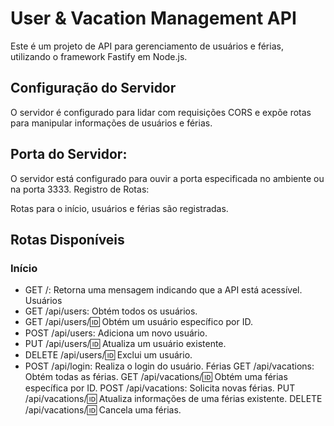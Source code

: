 
# User & Vacation Management API

Este é um projeto de API para gerenciamento de usuários e férias, utilizando o framework Fastify em Node.js.

## Configuração do Servidor
O servidor é configurado para lidar com requisições CORS e expõe rotas para manipular informações de usuários e férias.

## Porta do Servidor:

O servidor está configurado para ouvir a porta especificada no ambiente ou na porta 3333.
Registro de Rotas:

Rotas para o início, usuários e férias são registradas.

## Rotas Disponíveis
### Início
- GET /: Retorna uma mensagem indicando que a API está acessível.
Usuários
- GET /api/users: Obtém todos os usuários.
- GET /api/users/:id: Obtém um usuário específico por ID.
- POST /api/users: Adiciona um novo usuário.
- PUT /api/users/:id: Atualiza um usuário existente.
- DELETE /api/users/:id: Exclui um usuário.
- POST /api/login: Realiza o login do usuário.
Férias
GET /api/vacations: Obtém todas as férias.
GET /api/vacations/:id: Obtém uma férias específica por ID.
POST /api/vacations: Solicita novas férias.
PUT /api/vacations/:id: Atualiza informações de uma férias existente.
DELETE /api/vacations/:id: Cancela uma férias.
